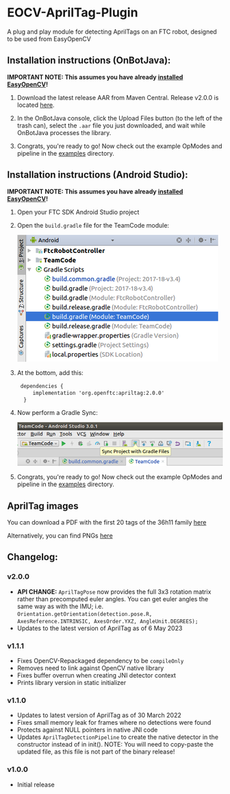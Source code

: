 # EOCV-AprilTag-Plugin

A plug and play module for detecting AprilTags on an FTC robot, designed to be used from EasyOpenCV

## Installation instructions (OnBotJava):

**IMPORTANT NOTE: This assumes you have already [installed EasyOpenCV](https://github.com/OpenFTC/EasyOpenCV#installation-instructions-onbotjava)!**

1. Download the latest release AAR from Maven Central. Release v2.0.0 is located [here](https://repo1.maven.org/maven2/org/openftc/apriltag/2.0.0/apriltag-2.0.0.aar).

2. In the OnBotJava console, click the Upload Files button (to the left of the trash can), select the `.aar` file you just downloaded, and wait while OnBotJava processes the library.

3. Congrats, you're ready to go! Now check out the example OpModes and pipeline in the [examples](https://github.com/OpenFTC/EOCV-AprilTag-Plugin/tree/master/examples/src/main/java/org/firstinspires/ftc/teamcode) directory.

## Installation instructions (Android Studio):

**IMPORTANT NOTE: This assumes you have already [installed EasyOpenCV](https://github.com/OpenFTC/EasyOpenCV#installation-instructions-android-studio)!**

1. Open your FTC SDK Android Studio project

2. Open the `build.gradle` file for the TeamCode module:

    ![img-here](doc/images/teamcode-gradle.png)

3. At the bottom, add this:

        dependencies {
            implementation 'org.openftc:apriltag:2.0.0'
         }

4. Now perform a Gradle Sync:

    ![img-here](doc/images/gradle-sync.png)

5. Congrats, you're ready to go! Now check out the example OpModes and pipeline in the [examples](https://github.com/OpenFTC/EOCV-AprilTag-Plugin/tree/master/examples/src/main/java/org/firstinspires/ftc/teamcode) directory.

## AprilTag images

You can download a PDF with the first 20 tags of the 36h11 family [here](https://www.dotproduct3d.com/uploads/8/5/1/1/85115558/apriltags1-20.pdf)

Alternatively, you can find PNGs [here](https://github.com/AprilRobotics/apriltag-imgs/tree/master/tag36h11)

## Changelog:

### v2.0.0

 - **API CHANGE:** `AprilTagPose` now provides the full 3x3 rotation matrix rather than precomputed euler angles. You can get euler angles the same way as with the IMU; i.e. `Orientation.getOrientation(detection.pose.R, AxesReference.INTRINSIC, AxesOrder.YXZ, AngleUnit.DEGREES);`
 - Updates to the latest version of AprilTag as of 6 May 2023

### v1.1.1

 - Fixes OpenCV-Repackaged dependency to be `compileOnly`
 - Removes need to link against OpenCV native library
 - Fixes buffer overrun when creating JNI detector context
 - Prints library version in static initializer

### v1.1.0

 - Updates to latest version of AprilTag as of 30 March 2022
 - Fixes small memory leak for frames where no detections were found
 - Protects against NULL pointers in native JNI code
 - Updates `AprilTagDetectionPipeline` to create the native detector in the constructor instead of in init(). NOTE: You will need to copy-paste the updated file, as this file is not part of the binary release!

### v1.0.0

 - Initial release
